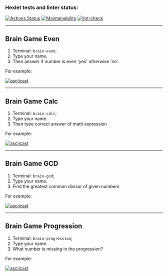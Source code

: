 ### Hexlet tests and linter status:
[![Actions Status](https://github.com/kasapvictor/frontend-project-lvl1/workflows/hexlet-check/badge.svg)](https://github.com/kasapvictor/frontend-project-lvl1/actions)
[![Maintainability](https://api.codeclimate.com/v1/badges/02728fed36404d35c845/maintainability)](https://codeclimate.com/github/kasapvictor/frontend-project-lvl1/maintainability)
[![lint-check](https://github.com/kasapvictor/frontend-project-lvl1/actions/workflows/lint-check.yml/badge.svg)](https://github.com/kasapvictor/frontend-project-lvl1/actions/workflows/lint-check.yml)

---

## Brain Game Even
1. Terminal: `brain-even`;
2. Type your name.
3. Then answer if number is even 'yes' otherwise 'no'.

For example:

[![asciicast](https://asciinema.org/a/96EeDfoCOHTlSySuIk3pJz6PP.svg)](https://asciinema.org/a/96EeDfoCOHTlSySuIk3pJz6PP)

---

## Brain Game Calc
1. Terminal: `brain-calc`;
2. Type your name.
3. Then type correct answer of math expression

For example:

[![asciicast](https://asciinema.org/a/PkYi7cnEZM0Kj81ZAoxa1NqXZ.svg)](https://asciinema.org/a/PkYi7cnEZM0Kj81ZAoxa1NqXZ)

---

## Brain Game GCD
1. Terminal: `brain-gcd`;
2. Type your name.
3. Find the greatest common divisor of given numbers

For example:

[![asciicast](https://asciinema.org/a/PFvuZPZGRve6rMcHkrLu4SZct.svg)](https://asciinema.org/a/PFvuZPZGRve6rMcHkrLu4SZct)

---

## Brain Game Progression
1. Terminal: `brain-progression`;
2. Type your name.
3. What number is missing in the progression?

For example:

[![asciicast](https://asciinema.org/a/IlFLSoc8SvkApVQlAa6af0DOm.svg)](https://asciinema.org/a/IlFLSoc8SvkApVQlAa6af0DOm)